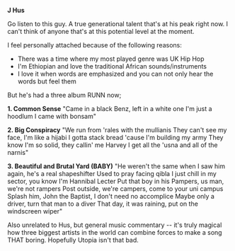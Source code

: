  **J Hus** 


Go listen to this guy. A true generational talent that's at his peak right now. 
I can't think of anyone that's at this potential level at the moment. 

I feel personally attached because of the following reasons: 

- There was a time where my most played genre was UK Hip Hop
- I'm Ethiopian and love the traditional African sounds/instruments
- I love it when words are emphasized and you can not only hear the words but feel them

But he's had a three album RUNN now; 

**1. Common Sense**
"Came in a black Benz, left in a white one
I'm just a hoodlum I came with bonsam" 


**2. Big Conspiracy**
"We run from 'rales with the mullianis
They can't see my face, I'm like a hijabi
I gotta stack bread 'cause I'm building my army
They know I'm so solid, they callin' me Harvey
I get all the 'usna and all of the narnis"



**3. Beautiful and Brutal Yard (BABY)**
"He weren't the same when I saw him again, he's a real shapeshifter
Used to pray facing qibla
I just chill in my sector, you know I'm Hannibal Lecter
Put that boy in his Pampers, us man, we're not rampers
Post outside, we're campers, come to your uni campus
Splash him, John the Baptist, I don't need no accomplice
Maybe only a driver, turn that man to a diver
That day, it was raining, put on the windscreen wiper" 



Also unrelated to Hus, but general music commentary -- it's truly magical how three biggest artists in the world can combine forces to make a song THAT boring. Hopefully Utopia isn't that bad. 

